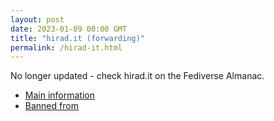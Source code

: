 ```yaml
---
layout: post
date: 2023-01-09 00:00 GMT
title: "hirad.it (forwarding)"
permalink: /hirad-it.html
---
```


No longer updated - check hirad.it on the Fediverse Almanac.

* [Main information](https://www.fediversealmanac.com/api/v1/instances/hirad.it)
* [Banned from](https://www.fediversealmanac.com/api/v1/instances/hirad.it/banned_from)

